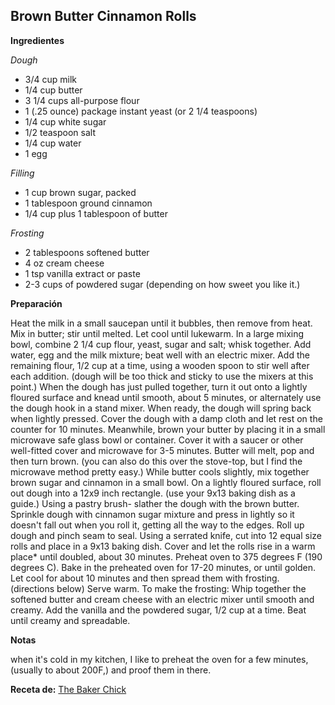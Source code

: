 ## Brown Butter Cinnamon Rolls

**Ingredientes**

*Dough*

- 3/4 cup milk
- 1/4 cup butter
- 3 1/4 cups all-purpose flour
- 1 (.25 ounce) package instant yeast (or 2 1/4 teaspoons)
- 1/4 cup white sugar
- 1/2 teaspoon salt
- 1/4 cup water
- 1 egg

*Filling*

- 1 cup brown sugar, packed
- 1 tablespoon ground cinnamon
- 1/4 cup plus 1 tablespoon of butter

*Frosting*

- 2 tablespoons softened butter
- 4 oz cream cheese
- 1 tsp vanilla extract or paste
- 2-3 cups of powdered sugar (depending on how sweet you like it.)

**Preparación**

Heat the milk in a small saucepan until it bubbles, then remove from heat. Mix in butter; stir until melted. Let cool until lukewarm.
In a large mixing bowl, combine 2 1/4 cup flour, yeast, sugar and salt; whisk together. Add water, egg and the milk mixture; beat well with an electric mixer. Add the remaining flour, 1/2 cup at a time, using a wooden spoon to stir well after each addition. (dough will be too thick and sticky to use the mixers at this point.)
When the dough has just pulled together, turn it out onto a lightly floured surface and knead until smooth, about 5 minutes, or alternately use the dough hook in a stand mixer. When ready, the dough will spring back when lightly pressed.
Cover the dough with a damp cloth and let rest on the counter for 10 minutes.
Meanwhile, brown your butter by placing it in a small microwave safe glass bowl or container. Cover it with a saucer or other well-fitted cover and microwave for 3-5 minutes. Butter will melt, pop and then turn brown. (you can also do this over the stove-top, but I find the microwave method pretty easy.) While butter cools slightly, mix together brown sugar and cinnamon in a small bowl.
On a lightly floured surface, roll out dough into a 12x9 inch rectangle. (use your 9x13 baking dish as a guide.) Using a pastry brush- slather the dough with the brown butter. Sprinkle dough with cinnamon sugar mixture and press in lightly so it doesn't fall out when you roll it, getting all the way to the edges.
Roll up dough and pinch seam to seal. Using a serrated knife, cut into 12 equal size rolls and place in a 9x13 baking dish. Cover and let the rolls rise in a warm place* until doubled, about 30 minutes. Preheat oven to 375 degrees F (190 degrees C).
Bake in the preheated oven for 17-20 minutes, or until golden. Let cool for about 10 minutes and then spread them with frosting. (directions below) Serve warm.
To make the frosting:
Whip together the softened butter and cream cheese with an electric mixer until smooth and creamy. Add the vanilla and the powdered sugar, 1/2 cup at a time. Beat until creamy and spreadable.

**Notas**

when it's cold in my kitchen, I like to preheat the oven for a few minutes, (usually to about 200F,) and proof them in there.

**Receta de:** [The Baker Chick](http://www.thebakerchick.com/2015/12/90-minute-brown-butter-cinnamon-rolls)